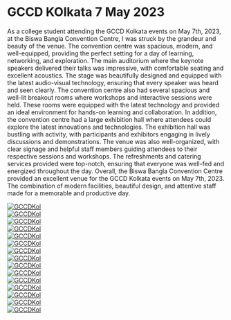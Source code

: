 # GCCD KOlkata 7 May 2023

As a college student attending the GCCD Kolkata events on May 7th, 2023, at the Biswa Bangla Convention Centre, I was struck by the grandeur and beauty of the venue. The convention centre was spacious, modern, and well-equipped, providing the perfect setting for a day of learning, networking, and exploration. The main auditorium where the keynote speakers delivered their talks was impressive, with comfortable seating and excellent acoustics. The stage was beautifully designed and equipped with the latest audio-visual technology, ensuring that every speaker was heard and seen clearly. The convention centre also had several spacious and well-lit breakout rooms where workshops and interactive sessions were held. These rooms were equipped with the latest technology and provided an ideal environment for hands-on learning and collaboration. In addition, the convention centre had a large exhibition hall where attendees could explore the latest innovations and technologies. The exhibition hall was bustling with activity, with participants and exhibitors engaging in lively discussions and demonstrations. The venue was also well-organized, with clear signage and helpful staff members guiding attendees to their respective sessions and workshops. The refreshments and catering services provided were top-notch, ensuring that everyone was well-fed and energized throughout the day. Overall, the Biswa Bangla Convention Centre provided an excellent venue for the GCCD Kolkata events on May 7th, 2023. The combination of modern facilities, beautiful design, and attentive staff made for a memorable and productive day.




[![GCCDKol](./assets/gccdkol1.jpg)]() <br>
[![GCCDKol](./assets/gccdkol2.jpg)]() <br>
[![GCCDKol](./assets/gccdkol3.jpg)]() <br>
[![GCCDKol](./assets/gccdkol4.jpg)]() <br>
[![GCCDKol](./assets/gccdkol5.jpg)]() <br>
[![GCCDKol](./assets/gccdkol6.jpg)]() <br>
[![GCCDKol](./assets/gccdkol7.jpg)]() <br>
[![GCCDKol](./assets/gccdkol8.jpg)]() <br>
[![GCCDKol](./assets/gccdkol9.jpg)]() <br>
[![GCCDKol](./assets/gccdkol10.jpg)]() <br>
[![GCCDKol](./assets/gccdkol11.jpg)]() <br>
[![GCCDKol](./assets/gccdkol12.jpg)]() <br>
[![GCCDKol](./assets/gccdkol13.jpg)]() <br>
[![GCCDKol](./assets/gccdkol14.jpg)]() <br>
[![GCCDKol](./assets/gccdkol15.jpg)]() <br>
